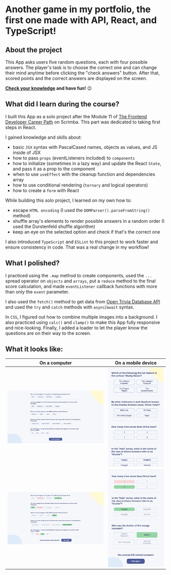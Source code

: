 # Another game in my portfolio, the first one made with API, React, and TypeScript!

## About the project

This App asks users five random questions, each with four possible answers. The player's task is to choose the correct one and can change their mind anytime before clicking the "check answers" button. After that, scored points and the correct answers are displayed on the screen.

**[Check your knowledge](#) and have fun!** 😉

## What did I learn during the course?

I built this App as a solo project after the Module 11 of [The Frontend Developer Career Path](https://scrimba.com/learn/frontend) on Scrimba. This part was dedicated to taking first steps in React.

I gained knowledge and skills about:
- basic `JSX` syntax with PascalCased names, objects as values, and JS inside of JSX
- how to pass `props` (eventListeners included) to `components`
- how to initialize (sometimes in a lazy way) and update the React `State`, and pass it as a prop to the component
- when to use `useEffect` with the cleanup function and dependencies array
- how to use conditional rendering (`ternary` and logical operators)
- how to create a `form` with React

While building this solo project, I learned on my own how to:
- escape `HTML encoding` (I used the `DOMParser().parseFromString()` method)
- shuffle array's elements to render possible answers in a random order (I used the Durstenfeld shuffle algorithm)
- keep an eye on the selected option and check if that's the correct one

I also introduced `TypeScript` and `ESLint` to this project to work faster and ensure consistency in code. That was a real change in my workflow!

## What I polished?

I practiced using the `.map` method to create components, used the `...` spread operator on `objects` and `arrays`, put a `reduce` method to the final score calculation, and made `eventListener` callback functions with more than only the `event` parameter.

I also used the `fetch()` method to get data from [Open Trivia Database API](https://opentdb.com/api_config.php) and used the `try` and `catch` methods with `async`/`await` syntax.

In `CSS`, I figured out how to combine multiple images into a background. I also practiced using `calc()` and `clamp()` to make this App fully responsive and nice-looking. Finally, I added a loader to let the player know the questions are on their way to the screen.

## What it looks like:

| On a computer | On a mobile device |
| --- | ---|
| <img max-width="350px" alt="Game on a computer" src="../public/computer_start.png">| <img max-width="350px" alt="Game on a mobile device" src="../public/mobile_start.png"> |
| <img max-width="350px" alt="Game summary on a computer" src="../public/computer_results.png">| <img max-width="350px" alt="Game summary on a mobile device" src="../public/mobile_results.png"> |

